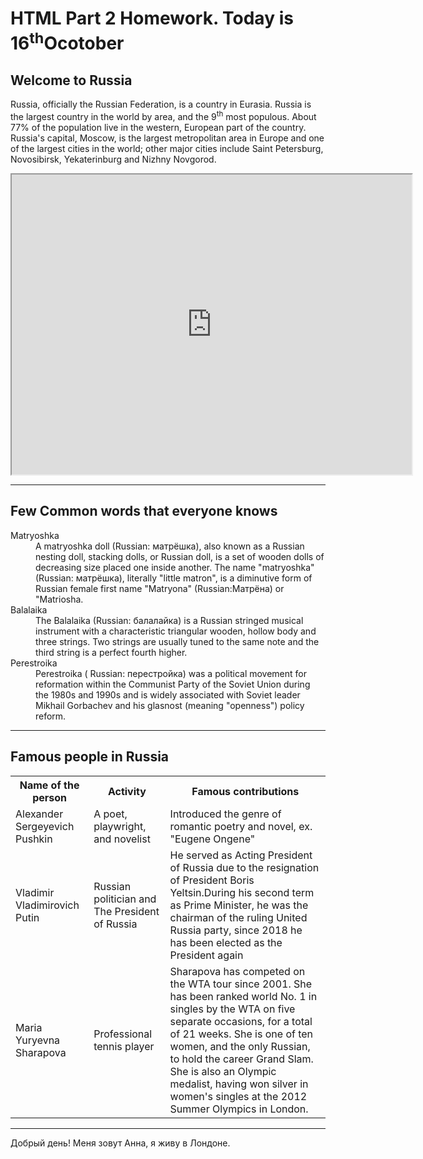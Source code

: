 <h1>HTML Part 2 Homework. Today is 16<sup>th</sup>Ocotober </h1> 
<h2>Welcome to Russia</h2>
<p> Russia, officially the Russian Federation, is a country in Eurasia. Russia is the largest country in the world by area,  and the 9<sup>th</sup> most populous. About 77% of the population live in the western, European part of the country. Russia's capital, Moscow, is the largest metropolitan area in Europe and one of the largest cities in the world; other major cities include Saint Petersburg, Novosibirsk, Yekaterinburg and Nizhny Novgorod.</p>
<iframe src="https://www.google.com/maps/d/embed?mid=13V7BevKi2M2P2aZcdKc42p-HSf-c4iCN" width="640" height="480"></iframe>
<hr>
<h2> Few Common words that everyone knows </h2>
<dl> 
  <dt>Matryoshka</dt>
  <dd> A matryoshka doll (Russian: <span lang="ru">матрёшка</span>), also known as a Russian nesting doll, stacking dolls, or Russian doll, is a set of wooden dolls of decreasing size placed one inside another. The name "matryoshka" (Russian: матрёшка), literally "little matron", is a diminutive form of Russian female first name "Matryona" (Russian:Матрёна)  or "Matriosha.</dd>
  <dt> Balalaika </dt>
  <dd> The Balalaika (Russian: <span lang="ru">балалайка</span>) is a Russian stringed musical instrument with a characteristic triangular wooden, hollow body and three strings. Two strings are usually tuned to the same note and the third string is a perfect fourth higher.</dd>
  <dt> Perestroika </dt>
  <dd> Perestroika ( Russian: <span lang="ru">перестрoйка</span>) was a political movement for reformation within the Communist Party of the Soviet Union during the 1980s and 1990s and is widely associated with Soviet leader Mikhail Gorbachev and his glasnost (meaning "openness") policy reform.</dd>
</dl>  
<hr>
<h2> Famous people in Russia</h2>
<table>
  <tr> 
    <th>Name of the person</th><th>Activity</th><th>Famous contributions</th>
  </tr>
  <tr>
    <td>Alexander Sergeyevich Pushkin</td>
    <td>A poet, playwright, and novelist</td>
    <td>Introduced the genre of romantic poetry and novel, ex. "Eugene Ongene"</td>
  </tr>
  <tr>
    <td>Vladimir Vladimirovich Putin</td>
    <td>Russian politician and The President of Russia</td>
    <td>He served as Acting President of Russia due to the resignation of President Boris Yeltsin.During his second term as Prime Minister, he was the chairman of the ruling United Russia party, since 2018 he has been elected as the President again</td>
  </tr>
  <tr>
    <td>Maria Yuryevna Sharapova</td>
    <td>Professional tennis player</td>
    <td>Sharapova has competed on the WTA tour since 2001. She has been ranked world No. 1 in singles by the WTA on five separate occasions, for a total of 21 weeks. She is one of ten women, and the only Russian, to hold the career Grand Slam. She is also an Olympic medalist, having won silver in women's singles at the 2012 Summer Olympics in London.</td>
  </tr>
  </table>
<hr>
<p lang="ru">Добрый день! Меня зовут Анна, я живу в Лондоне.</p>
